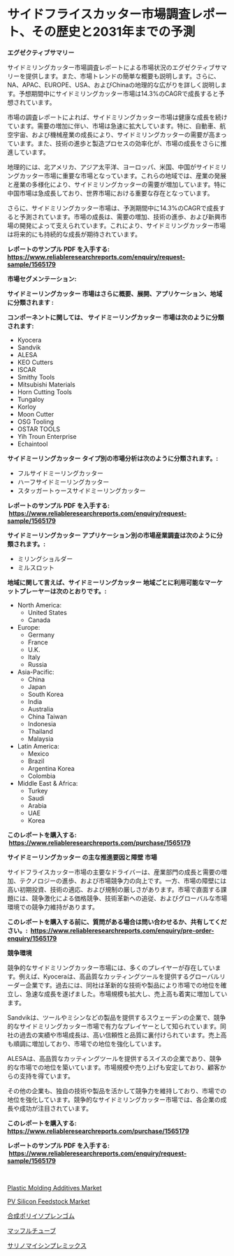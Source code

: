 <p><h1>サイドフライスカッター市場調査レポート、その歴史と2031年までの予測</h1></p><p><strong>エグゼクティブサマリー</strong></p>
<p><p>サイドミリングカッター市場調査レポートによる市場状況のエグゼクティブサマリーを提供します。また、市場トレンドの簡単な概要も説明します。さらに、NA、APAC、EUROPE、USA、およびChinaの地理的な広がりを詳しく説明します。予想期間中にサイドミリングカッター市場は14.3%のCAGRで成長すると予想されています。</p><p>市場の調査レポートによれば、サイドミリングカッター市場は健康な成長を続けています。需要の増加に伴い、市場は急速に拡大しています。特に、自動車、航空宇宙、および機械産業の成長により、サイドミリングカッターの需要が高まっています。また、技術の進歩と製造プロセスの効率化が、市場の成長をさらに推進しています。</p><p>地理的には、北アメリカ、アジア太平洋、ヨーロッパ、米国、中国がサイドミリングカッター市場に重要な市場となっています。これらの地域では、産業の発展と産業の多様化により、サイドミリングカッターの需要が増加しています。特に中国市場は急成長しており、世界市場における重要な存在となっています。</p><p>さらに、サイドミリングカッター市場は、予測期間中に14.3%のCAGRで成長すると予測されています。市場の成長は、需要の増加、技術の進歩、および新興市場の開発によって支えられています。これにより、サイドミリングカッター市場は将来的にも持続的な成長が期待されています。</p></p>
<p><strong>レポートのサンプル PDF を入手する: <a href="https://www.reliableresearchreports.com/enquiry/request-sample/1565179">https://www.reliableresearchreports.com/enquiry/request-sample/1565179</a></strong></p>
<p><strong>市場セグメンテーション:</strong></p>
<p><strong> サイドミーリングカッター 市場はさらに概要、展開、アプリケーション、地域に分類されます :</strong></p>
<p><strong>コンポーネントに関しては、 サイドミーリングカッター 市場は次のように分類されます: &nbsp;</strong></p>
<p><ul><li>Kyocera</li><li>Sandvik</li><li>ALESA</li><li>KEO Cutters</li><li>ISCAR</li><li>Smithy Tools</li><li>Mitsubishi Materials</li><li>Horn Cutting Tools</li><li>Tungaloy</li><li>Korloy</li><li>Moon Cutter</li><li>OSG Tooling</li><li>OSTAR TOOLS</li><li>Yih Troun Enterprise</li><li>Echaintool</li></ul></p>
<p><strong> サイドミーリングカッター タイプ別の市場分析は次のように分類されます。:</strong></p>
<p><ul><li>フルサイドミーリングカッター</li><li>ハーフサイドミーリングカッター</li><li>スタッガートゥースサイドミーリングカッター</li></ul></p>
<p><strong>レポートのサンプル PDF を入手する: &nbsp;<a href="https://www.reliableresearchreports.com/enquiry/request-sample/1565179">https://www.reliableresearchreports.com/enquiry/request-sample/1565179</a></strong></p>
<p><strong> サイドミーリングカッター アプリケーション別の市場産業調査は次のように分類されます。:</strong></p>
<p><ul><li>ミリングショルダー</li><li>ミルスロット</li></ul></p>
<p><strong>地域に関して言えば、サイドミーリングカッター 地域ごとに利用可能なマーケットプレーヤーは次のとおりです。:</strong></p>
<p><ul>
    <li>
        North America:
        <ul>
            <li>United States</li>
            <li>Canada</li>
        </ul>
    </li>
    <li>
        Europe:
        <ul>
            <li>Germany</li>
            <li>France</li>
            <li>U.K.</li>
            <li>Italy</li>
            <li>Russia</li>
        </ul>
    </li>
    <li>
        Asia-Pacific:
        <ul>
            <li>China</li>
            <li>Japan</li>
            <li>South Korea</li>
            <li>India</li>
            <li>Australia</li>
            <li>China Taiwan</li>
            <li>Indonesia</li>
            <li>Thailand</li>
            <li>Malaysia</li>
        </ul>
    </li>
    <li>
        Latin America:
        <ul>
            <li>Mexico</li>
            <li>Brazil</li>
            <li>Argentina Korea</li>
            <li>Colombia</li>
        </ul>
    </li>
    <li>
        Middle East & Africa:
        <ul>
            <li>Turkey</li>
            <li>Saudi</li>
            <li>Arabia</li>
            <li>UAE</li>
            <li>Korea</li>
        </ul>
    </li>
    </ul></p>
<p><strong>このレポートを購入する: &nbsp;<a href="https://www.reliableresearchreports.com/purchase/1565179">https://www.reliableresearchreports.com/purchase/1565179</a></strong></p>
<p><strong>サイドミーリングカッター の主な推進要因と障壁 市場</strong></p>
<p><p>サイドフライスカッター市場の主要なドライバーは、産業部門の成長と需要の増加、テクノロジーの進歩、および市場競争力の向上です。一方、市場の障壁には高い初期投資、技術の適応、および規制の厳しさがあります。市場で直面する課題には、競争激化による価格競争、技術革新への追従、およびグローバルな市場環境での競争力維持があります。</p></p>
<p><strong>このレポートを購入する前に、質問がある場合は問い合わせるか、共有してください。:&nbsp; <a href="https://www.reliableresearchreports.com/enquiry/pre-order-enquiry/1565179">https://www.reliableresearchreports.com/enquiry/pre-order-enquiry/1565179</a></strong></p>
<p><strong>競争環境</strong></p>
<p><p>競争的なサイドミリングカッター市場には、多くのプレイヤーが存在しています。例えば、Kyoceraは、高品質なカッティングツールを提供するグローバルリーダー企業です。過去には、同社は革新的な技術や製品により市場での地位を確立し、急速な成長を遂げました。市場規模も拡大し、売上高も着実に増加しています。</p><p>Sandvikは、ツールやミシンなどの製品を提供するスウェーデンの企業で、競争的なサイドミリングカッター市場で有力なプレイヤーとして知られています。同社の過去の実績や市場成長は、高い信頼性と品質に裏付けられています。売上高も順調に増加しており、市場での地位を強化しています。</p><p>ALESAは、高品質なカッティングツールを提供するスイスの企業であり、競争的な市場での地位を築いています。市場規模や売り上げも安定しており、顧客からの支持を得ています。</p><p>その他の企業も、独自の技術や製品を活かして競争力を維持しており、市場での地位を強化しています。競争的なサイドミリングカッター市場では、各企業の成長や成功が注目されています。</p></p>
<p><strong>このレポートを購入する: &nbsp; <a href="https://www.reliableresearchreports.com/purchase/1565179">https://www.reliableresearchreports.com/purchase/1565179</a></strong></p>
<p><strong>レポートのサンプル PDF を入手する: &nbsp;<a href="https://www.reliableresearchreports.com/enquiry/request-sample/1565179">https://www.reliableresearchreports.com/enquiry/request-sample/1565179</a></strong><strong></strong></p>
<p>&nbsp;</p>
<p><p><a href="https://github.com/okotobwrhuteie/Market-Research-Report-List-1/blob/main/plastic-molding-additives-market.md">Plastic Molding Additives Market</a></p><p><a href="https://github.com/ashepherd82/Market-Research-Report-List-3/blob/main/pv-silicon-feedstock-market.md">PV Silicon Feedstock Market</a></p><p><a href="https://github.com/ycmtqqhvk3273/Market-Research-Report-List-1/blob/main/95167262435.md">合成ポリイソプレンゴム</a></p><p><a href="https://github.com/ksxzwxabcuynh011/Market-Research-Report-List-1/blob/main/48908095327.md">マッフルチューブ</a></p><p><a href="https://medium.com/@harmonybogan1944/%E3%82%B5%E3%83%AA%E3%83%8E%E3%83%9E%E3%82%A4%E3%82%B7%E3%83%B3%E3%83%97%E3%83%AC%E3%83%9F%E3%83%83%E3%82%AF%E3%82%B9%E5%B8%82%E5%A0%B4%E3%81%AE%E3%83%88%E3%83%AC%E3%83%B3%E3%83%89%E3%81%A8%E5%B8%82%E5%A0%B4%E5%88%86%E6%9E%90%E3%81%AF-2024%E5%B9%B4%E3%81%8B%E3%82%892031%E5%B9%B4%E3%81%AE%E6%9C%9F%E9%96%93%E3%81%AB%E4%BA%88%E6%B8%AC%E3%81%95%E3%82%8C%E3%81%A6%E3%81%84%E3%81%BE%E3%81%99-369a5ceafc24">サリノマイシンプレミックス</a></p></p>